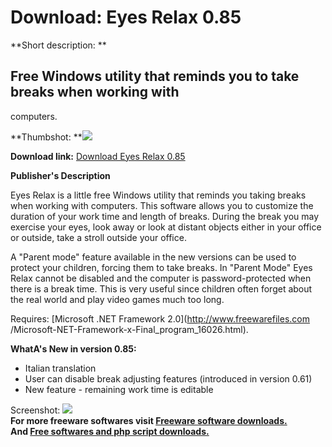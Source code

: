 # Download: Eyes Relax 0.85

**Short description: **

## Free Windows utility that reminds you to take breaks when working with
computers.

  
**Thumbshot: **![](http://www.freewarefiles.com/screenshot/eyesrelax41_md.jpg)   
  
**Download link:** [Download Eyes Relax 0.85](http://freesoftwares.boysofts.com/Eyes-Relax_program_42096.html)  
  

**Publisher's Description**  
  

Eyes Relax is a little free Windows utility that reminds you taking breaks
when working with computers. This software allows you to customize the
duration of your work time and length of breaks. During the break you may
exercise your eyes, look away or look at distant objects either in your office
or outside, take a stroll outside your office.

A "Parent mode" feature available in the new versions can be used to protect
your children, forcing them to take breaks. In "Parent Mode" Eyes Relax cannot
be disabled and the computer is password-protected when there is a break time.
This is very useful since children often forget about the real world and play
video games much too long.

Requires: [Microsoft .NET Framework 2.0](http://www.freewarefiles.com
/Microsoft-NET-Framework-x-Final_program_16026.html).

**WhatA's New in version 0.85:**

  * Italian translation 
  * User can disable break adjusting features (introduced in version 0.61) 
  * New feature - remaining work time is editable 

  
  
Screenshot: ![](http://www.freewarefiles.com/screenshot/eyesrelax41.jpg)  
**For more freeware softwares visit [Freeware software downloads.](http://freesoftwares.boysofts.com/)**   
**And [Free softwares and php script downloads.](http://www.boysofts.com/)**

